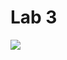 Lab 3
====
[<img src="https://travis-ci.org/NatalyaMinyakova/lab.png" />](https://travis-ci.org/NatalyaMinyakova/lab)
